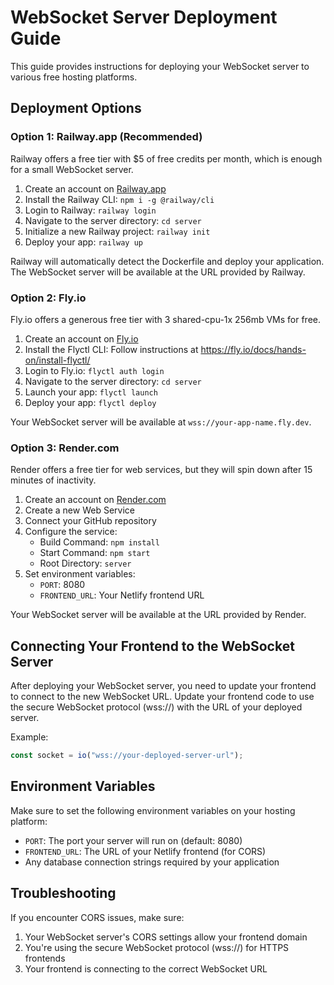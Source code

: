 # WebSocket Server Deployment Guide

This guide provides instructions for deploying your WebSocket server to various free hosting platforms.

## Deployment Options

### Option 1: Railway.app (Recommended)

Railway offers a free tier with $5 of free credits per month, which is enough for a small WebSocket server.

1. Create an account on [Railway.app](https://railway.app/)
2. Install the Railway CLI: `npm i -g @railway/cli`
3. Login to Railway: `railway login`
4. Navigate to the server directory: `cd server`
5. Initialize a new Railway project: `railway init`
6. Deploy your app: `railway up`

Railway will automatically detect the Dockerfile and deploy your application. The WebSocket server will be available at the URL provided by Railway.

### Option 2: Fly.io

Fly.io offers a generous free tier with 3 shared-cpu-1x 256mb VMs for free.

1. Create an account on [Fly.io](https://fly.io/)
2. Install the Flyctl CLI: Follow instructions at https://fly.io/docs/hands-on/install-flyctl/
3. Login to Fly.io: `flyctl auth login`
4. Navigate to the server directory: `cd server`
5. Launch your app: `flyctl launch`
6. Deploy your app: `flyctl deploy`

Your WebSocket server will be available at `wss://your-app-name.fly.dev`.

### Option 3: Render.com

Render offers a free tier for web services, but they will spin down after 15 minutes of inactivity.

1. Create an account on [Render.com](https://render.com/)
2. Create a new Web Service
3. Connect your GitHub repository
4. Configure the service:
   - Build Command: `npm install`
   - Start Command: `npm start`
   - Root Directory: `server`
5. Set environment variables:
   - `PORT`: 8080
   - `FRONTEND_URL`: Your Netlify frontend URL

Your WebSocket server will be available at the URL provided by Render.

## Connecting Your Frontend to the WebSocket Server

After deploying your WebSocket server, you need to update your frontend to connect to the new WebSocket URL. Update your frontend code to use the secure WebSocket protocol (wss://) with the URL of your deployed server.

Example:

```javascript
const socket = io("wss://your-deployed-server-url");
```

## Environment Variables

Make sure to set the following environment variables on your hosting platform:

- `PORT`: The port your server will run on (default: 8080)
- `FRONTEND_URL`: The URL of your Netlify frontend (for CORS)
- Any database connection strings required by your application

## Troubleshooting

If you encounter CORS issues, make sure:

1. Your WebSocket server's CORS settings allow your frontend domain
2. You're using the secure WebSocket protocol (wss://) for HTTPS frontends
3. Your frontend is connecting to the correct WebSocket URL
